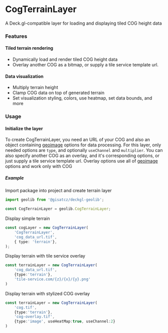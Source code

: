 # CogTerrainLayer

A Deck.gl-compatible layer for loading and displaying tiled COG height data

### Features

#### Tiled terrain rendering
- Dynamically load and render tiled COG height data
- Overlay another COG as a bitmap, or supply a tile service template url.
#### Data visualization
- Multiply terrain height
- Clamp COG data on top of generated terrain
- Set visualization styling, colors, use heatmap, set data bounds, and more

### Usage
#### Initialize the layer
To create CogTerrainLayer, you need an URL of your COG and also an object containing [geoimage](../geoimage/README.md) options for data processing.
For this layer, only needed options are `type`, and optionally `useChannel` and `multiplier`.
You can also specify another COG as an overlay, and it's corresponding options, or just supply a tile service template url. Overlay options use all of [geoimage](../geoimage/README.md) options and work only with COG

##### Example
Import package into project and create terrain layer

```typescript
import geolib from '@gisatcz/deckgl-geolib';

const CogTerrainLayer = geolib.CogTerrainLayer;
```
Display simple terrain
```typescript
const cogLayer = new CogTerrainLayer(
    'CogTerrainLayer',
    'cog_data_url.tif',
    { type: 'terrain'},
);
```

Display terrain with tile service overlay
```typescript
const terrainLayer = new CogTerrainLayer(
    'cog_data_url.tif',
    {type:'terrain'},
    'tile-service.com/{z}/{x}/{y}.png'
)
```
Display terrain with stylized COG overlay
```typescript
const terrainLayer = new CogTerrainLayer(
    'cog.tif',
    {type:'terrain'},
    'cog-overlay.tif',
    {type:'image', useHeatMap:true, useChannel:2}
)
```
